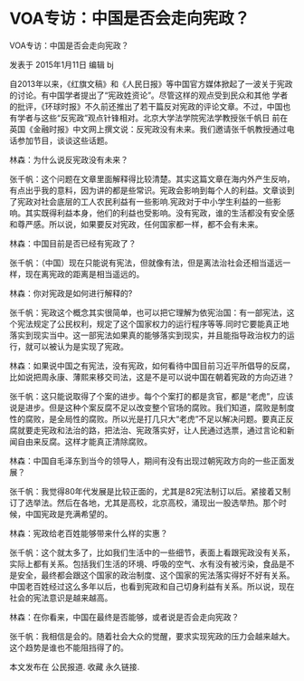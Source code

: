 # VOA专访：中国是否会走向宪政？

VOA专访：中国是否会走向宪政？

发表于 2015年1月11日 编辑 bj

自2013年以来，《红旗文稿》和《人民日报》等中国官方媒体掀起了一波关于宪政的讨论。有中国学者提出了“宪政姓资论”。尽管这样的观点受到民众和其他 学者的批评，《环球时报》不久前还推出了若干篇反对宪政的评论文章。不过，中国也有学者与这些“反宪政”观点针锋相对。北京大学法学院宪法学教授张千帆日 前在英国《金融时报》中文网上撰文说：反宪政没有未来。我们邀请张千帆教授通过电话参加节目，谈谈这些话题。



林森：为什么说反宪政没有未来？



张千帆：这个问题在文章里面解释得比较清楚。其实这篇文章在海内外产生反响，有点出乎我的意料，因为讲的都是些常识。宪政会影响到每个人的利益。文章谈到了宪政对社会底层的工人农民利益有一些影响.宪政对于中小学生利益的一些影响。其实既得利益本身，他们的利益也受影响。没有宪政，谁的生活都没有安全感和尊严感。所以说，如果要反对宪政，任何国家都一样，都不会有未来。



林森：中国目前是否已经有宪政了？



张千帆：（中国）现在只能说有宪法，但就像有法，但是离法治社会还相当遥远一样，现在离宪政的距离是相当遥远的。



林森：你对宪政是如何进行解释的?



张千帆：宪政这个概念其实很简单，也可以把它理解为依宪治国：有一部宪法，这个宪法规定了公民权利，规定了这个国家权力的运行程序等等.同时它要能真正地落实到现实当中。这一部宪法如果真的能够落实到现实，并且能指导政治权力的运行，就可以被认为是实现了宪政。



林森：如果说中国之有宪法，没有宪政，如何看待中国目前习近平所倡导的反腐，比如说把周永康、薄熙来移交司法，这是不是可以说中国在朝着宪政的方向迈进？



张千帆：这只能说取得了个案的进步。每个个案打的都是贪官，都是“老虎”，应该说是进步。但是这种个案反腐不足以改变整个官场的腐败。我们知道，腐败是制度性的腐败，是全局性的腐败。所以光是打几只大“老虎”不足以解决问题。要真正反腐就要走宪政和法治的路，把法治、宪政落实好，让人民通过选票，通过言论和新闻自由来反腐。这样才能真正清除腐败。



林森：中国自毛泽东到当今的领导人，期间有没有出现过朝宪政方向的一些正面发展？



张千帆：我觉得80年代发展是比较正面的，尤其是82宪法制订以后。紧接着又制订了选举法。然后在各地，尤其是高校，北京高校，涌现出一股选举热。那个时候，中国宪政是充满希望的。



林森：宪政给老百姓能够带来什么样的实惠？



张千帆：这个就太多了，比如我们生活中的一些细节，表面上看跟宪政没有关系，实际上都有关系。包括我们生活的环境、呼吸的空气、水有没有被污染，食品是不是安全，最终都会跟这个国家的政治制度、这个国家的宪法落实得好不好有关系。中国老百姓经过这么多年以后，也看到宪政和自己切身利益有关系。所以说，现在社会的宪法意识是越来越高。



林森：在你看来，中国在最终是否能够，或者说是否会走向宪政？



张千帆：我相信是会的。随着社会大众的觉醒，要求实现宪政的压力会越来越大。这个趋势是谁也不能阻挡得了的。

本文发布在 公民报道. 收藏 永久链接.